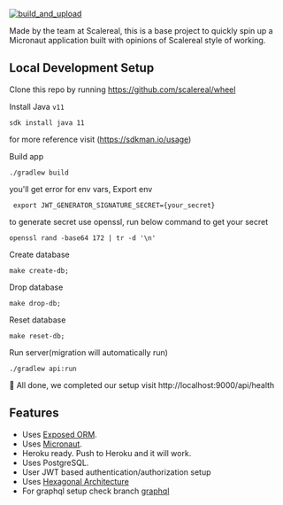 [![build_and_upload](https://github.com/sandeshbodake/wheel/actions/workflows/build_and_upload.yml/badge.svg)](https://github.com/scalereal/wheel/actions/workflows/build_and_upload.yml)

Made by the team at Scalereal, this is a base project to quickly spin up a Micronaut application built with opinions of Scalereal style of working.

## Local Development Setup

Clone this repo by running https://github.com/scalereal/wheel

Install Java `v11`

```
sdk install java 11
```

for more reference visit (https://sdkman.io/usage)

Build app

```
./gradlew build
```

you'll get error for env vars, Export env

```
 export JWT_GENERATOR_SIGNATURE_SECRET={your_secret}
```

to generate secret use openssl, run below command to get your secret

```
openssl rand -base64 172 | tr -d '\n'
```

Create database
```
make create-db;
```

Drop database
```
make drop-db;
```

Reset database
```
make reset-db;
```

Run server(migration will automatically run)

```
./gradlew api:run
```

🎉 All done, we completed our setup visit http://localhost:9000/api/health

## Features

- Uses [Exposed ORM](https://github.com/JetBrains/Exposed).
- Uses [Micronaut](https://micronaut.io/).
- Heroku ready. Push to Heroku and it will work.
- Uses PostgreSQL.
- User JWT based authentication/authorization setup
- Uses [Hexagonal Architecture](https://en.wikipedia.org/wiki/Hexagonal_architecture_(software))
- For graphql setup check branch [graphql](https://github.com/scalereal/wheel/tree/graphql)
